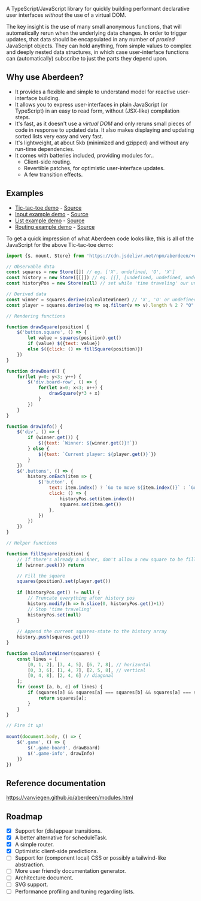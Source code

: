 A TypeScript/JavaScript library for quickly building performant declarative user interfaces *without* the use of a virtual DOM.

The key insight is the use of many small anonymous functions, that will automatically rerun when the underlying data changes. In order to trigger updates, that data should be encapsulated in any number of *proxied* JavaScript objects. They can hold anything, from simple values to complex and deeply nested data structures, in which case user-interface functions can (automatically) subscribe to just the parts they depend upon.

## Why use Aberdeen?

- It provides a flexible and simple to understand model for reactive user-interface building.
- It allows you to express user-interfaces in plain JavaScript (or TypeScript) in an easy to read form, without (JSX-like) compilation steps.
- It's fast, as it doesn't use a *virtual DOM* and only reruns small pieces of code in response to updated data. It also makes displaying and updating sorted lists very easy and very fast.
- It's lightweight, at about 5kb (minimized and gzipped) and without any run-time dependencies.
- It comes with batteries included, providing modules for..
  - Client-side routing.
  - Revertible patches, for optimistic user-interface updates.
  - A few transition effects.

## Examples

- [Tic-tac-toe demo](https://vanviegen.github.io/aberdeen/examples/tic-tac-toe/) - [Source](https://github.com/vanviegen/aberdeen/tree/master/examples/tic-tac-toe)
- [Input example demo](https://vanviegen.github.io/aberdeen/examples/input/) - [Source](https://github.com/vanviegen/aberdeen/tree/master/examples/input)
- [List example demo](https://vanviegen.github.io/aberdeen/examples/list/) - [Source](https://github.com/vanviegen/aberdeen/tree/master/examples/list)
- [Routing example demo](https://vanviegen.github.io/aberdeen/examples/router/) - [Source](https://github.com/vanviegen/aberdeen/tree/master/examples/router)


To get a quick impression of what Aberdeen code looks like, this is all of the JavaScript for the above Tic-tac-toe demo:

```javascript
import {$, mount, Store} from 'https://cdn.jsdelivr.net/npm/aberdeen/+esm';

// Observable data
const squares = new Store([]) // eg. ['X', undefined, 'O', 'X']
const history = new Store([[]]) // eg. [[], [undefined, undefined, undefined, X], ...]
const historyPos = new Store(null) // set while 'time traveling' our undo history

// Derived data
const winner = squares.derive(calculateWinner) // 'X', 'O' or undefined
const player = squares.derive(sq => sq.filter(v => v).length % 2 ? "O" : "X") // 'X' or 'O'

// Rendering functions

function drawSquare(position) {
	$('button.square', () => {
		let value = squares(position).get()
		if (value) $({text: value})
		else $({click: () => fillSquare(position)})
	})
}

function drawBoard() {
	for(let y=0; y<3; y++) {
		$('div.board-row', () => {
			for(let x=0; x<3; x++) {
				drawSquare(y*3 + x)
			}
		})
	}
}

function drawInfo() {
	$('div', () => {
		if (winner.get()) {
			$({text: `Winner: ${winner.get()}!`})
		} else {
			$({text: `Current player: ${player.get()}`})	
		}
	})
	$('.buttons', () => {
		history.onEach(item => {
			$('button', {
				text: item.index() ? `Go to move ${item.index()}` : `Go to game start`,
				click: () => {
					historyPos.set(item.index())
					squares.set(item.get())
				},
			})
		})
	})
}

// Helper functions

function fillSquare(position) {
	// If there's already a winner, don't allow a new square to be filled
	if (winner.peek()) return

	// Fill the square
	squares(position).set(player.get())
	
	if (historyPos.get() != null) {
		// Truncate everything after history pos
		history.modify(h => h.slice(0, historyPos.get()+1))
		// Stop 'time traveling'
		historyPos.set(null)
	}
	
	// Append the current squares-state to the history array 
	history.push(squares.get())
}

function calculateWinner(squares) {
	const lines = [
		[0, 1, 2], [3, 4, 5], [6, 7, 8], // horizontal
		[0, 3, 6], [1, 4, 7], [2, 5, 8], // vertical
		[0, 4, 8], [2, 4, 6] // diagonal
	];
	for (const [a, b, c] of lines) {
		if (squares[a] && squares[a] === squares[b] && squares[a] === squares[c]) {
			return squares[a];
		}
	}
}

// Fire it up!
 
mount(document.body, () => {
	$('.game', () => {
		$('.game-board', drawBoard)
		$('.game-info', drawInfo)
	})
})
```


## Reference documentation

https://vanviegen.github.io/aberdeen/modules.html


## Roadmap

- [x] Support for (dis)appear transitions.
- [x] A better alternative for scheduleTask.
- [x] A simple router.
- [x] Optimistic client-side predictions.
- [ ] Support for (component local) CSS or possibly a tailwind-like abstraction.
- [ ] More user friendly documentation generator.
- [ ] Architecture document.
- [ ] SVG support.
- [ ] Performance profiling and tuning regarding lists.
